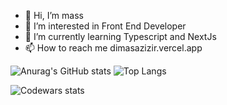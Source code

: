 - 👋 Hi, I’m mass
- 👀 I’m interested in Front End Developer
- 🌱 I’m currently learning Typescript and NextJs
- 📫 How to reach me dimasazizir.vercel.app

![Anurag's GitHub stats](https://github-readme-stats.vercel.app/api?username=dmzazz&show_icons=true&theme=dark)
![Top Langs](https://github-readme-stats.vercel.app/api/top-langs/?username=dmzazz&layout=compact&theme=dark)

![Codewars stats](https://github-readme-codewars-stats.herokuapp.com/api/?username=dmzazz&badge&name_only)
<!---
dmzazz/dmzazz is a ✨ special ✨ repository because its `README.md` (this file) appears on your GitHub profile.
You can click the Preview link to take a look at your changes.
--->
